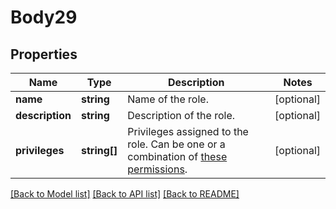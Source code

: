 # Body29

## Properties
Name | Type | Description | Notes
------------ | ------------- | ------------- | -------------
**name** | **string** | Name of the role. | [optional] 
**description** | **string** | Description of the role. | [optional] 
**privileges** | **string[]** | Privileges assigned to the role. Can be one or a combination of [these permissions](https://marketplace.zoom.us/docs/api-reference/other-references/privileges). | [optional] 

[[Back to Model list]](../README.md#documentation-for-models) [[Back to API list]](../README.md#documentation-for-api-endpoints) [[Back to README]](../README.md)


